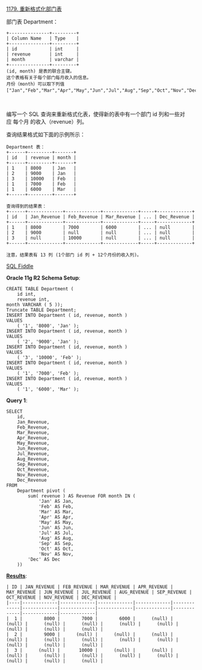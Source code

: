 [1179. 重新格式化部门表](https://leetcode-cn.com/problems/reformat-department-table/)

部门表 Department：

    +---------------+---------+
    | Column Name   | Type    |
    +---------------+---------+
    | id            | int     |
    | revenue       | int     |
    | month         | varchar |
    +---------------+---------+
    (id, month) 是表的联合主键。
    这个表格有关于每个部门每月收入的信息。
    月份（month）可以取下列值 ["Jan","Feb","Mar","Apr","May","Jun","Jul","Aug","Sep","Oct","Nov","Dec"]。
 

编写一个 SQL 查询来重新格式化表，使得新的表中有一个部门 id 列和一些对应 每个月 的收入（revenue）列。

查询结果格式如下面的示例所示：

    Department 表：
    +------+---------+-------+
    | id   | revenue | month |
    +------+---------+-------+
    | 1    | 8000    | Jan   |
    | 2    | 9000    | Jan   |
    | 3    | 10000   | Feb   |
    | 1    | 7000    | Feb   |
    | 1    | 6000    | Mar   |
    +------+---------+-------+

    查询得到的结果表：
    +------+-------------+-------------+-------------+-----+-------------+
    | id   | Jan_Revenue | Feb_Revenue | Mar_Revenue | ... | Dec_Revenue |
    +------+-------------+-------------+-------------+-----+-------------+
    | 1    | 8000        | 7000        | 6000        | ... | null        |
    | 2    | 9000        | null        | null        | ... | null        |
    | 3    | null        | 10000       | null        | ... | null        |
    +------+-------------+-------------+-------------+-----+-------------+

    注意，结果表有 13 列 (1个部门 id 列 + 12个月份的收入列)。

[SQL Fiddle][1]

**Oracle 11g R2 Schema Setup**:

    CREATE TABLE Department (
    	id int,
    	revenue int,
    month VARCHAR ( 5 ));
    Truncate TABLE Department;
    INSERT INTO Department ( id, revenue, month )
    VALUES
    	( '1', '8000', 'Jan' );
    INSERT INTO Department ( id, revenue, month )
    VALUES
    	( '2', '9000', 'Jan' );
    INSERT INTO Department ( id, revenue, month )
    VALUES
    	( '3', '10000', 'Feb' );
    INSERT INTO Department ( id, revenue, month )
    VALUES
    	( '1', '7000', 'Feb' );
    INSERT INTO Department ( id, revenue, month )
    VALUES
    	( '1', '6000', 'Mar' );
**Query 1**:

    SELECT
    	id,
    	Jan_Revenue,
    	Feb_Revenue,
    	Mar_Revenue,
    	Apr_Revenue,
    	May_Revenue,
    	Jun_Revenue,
    	Jul_Revenue,
    	Aug_Revenue,
    	Sep_Revenue,
    	Oct_Revenue,
    	Nov_Revenue,
    	Dec_Revenue 
    FROM
    	Department pivot (
    		sum( revenue ) AS Revenue FOR month IN (
    			'Jan' AS Jan,
    			'Feb' AS Feb,
    			'Mar' AS Mar,
    			'Apr' AS Apr,
    			'May' AS May,
    			'Jun' AS Jun,
    			'Jul' AS Jul,
    			'Aug' AS Aug,
    			'Sep' AS Sep,
    			'Oct' AS Oct,
    			'Nov' AS Nov,
    		'Dec' AS Dec 
    	))

**[Results][2]**:

    | ID | JAN_REVENUE | FEB_REVENUE | MAR_REVENUE | APR_REVENUE | MAY_REVENUE | JUN_REVENUE | JUL_REVENUE | AUG_REVENUE | SEP_REVENUE | OCT_REVENUE | NOV_REVENUE | DEC_REVENUE |
    |----|-------------|-------------|-------------|-------------|-------------|-------------|-------------|-------------|-------------|-------------|-------------|-------------|
    |  1 |        8000 |        7000 |        6000 |      (null) |      (null) |      (null) |      (null) |      (null) |      (null) |      (null) |      (null) |      (null) |
    |  2 |        9000 |      (null) |      (null) |      (null) |      (null) |      (null) |      (null) |      (null) |      (null) |      (null) |      (null) |      (null) |
    |  3 |      (null) |       10000 |      (null) |      (null) |      (null) |      (null) |      (null) |      (null) |      (null) |      (null) |      (null) |      (null) |

  [1]: http://sqlfiddle.com/#!4/99f74f/6
  [2]: http://sqlfiddle.com/#!4/99f74f/6/0
